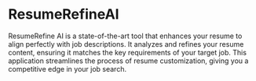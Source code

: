 # ResumeRefineAI
ResumeRefine AI is a state-of-the-art tool that enhances your resume to align perfectly with job descriptions. It analyzes and refines your resume content, ensuring it matches the key requirements of your target job. This application streamlines the process of resume customization, giving you a competitive edge in your job search.
